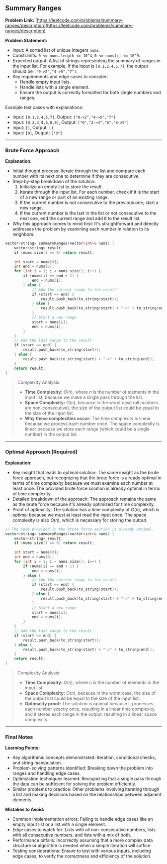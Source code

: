 ## Summary Ranges
**Problem Link:** [https://leetcode.com/problems/summary-ranges/description](https://leetcode.com/problems/summary-ranges/description)

**Problem Statement:**
- Input: A sorted list of unique integers `nums`.
- Constraints: `0 <= nums.length <= 10^4`, `0 <= nums[i] <= 10^9`.
- Expected output: A list of strings representing the summary of ranges in the input list. For example, if the input is `[0,1,2,4,5,7]`, the output should be `["0->2","4->5","7"]`.
- Key requirements and edge cases to consider:
  - Handle empty input lists.
  - Handle lists with a single element.
  - Ensure the output is correctly formatted for both single numbers and ranges.

Example test cases with explanations:
- Input: `[0,1,2,4,5,7]`, Output: `["0->2","4->5","7"]`
- Input: `[0,2,3,4,6,8,9]`, Output: `["0","2->4","6","8->9"]`
- Input: `[]`, Output: `[]`
- Input: `[0]`, Output: `["0"]`

---

### Brute Force Approach

**Explanation:**
- Initial thought process: Iterate through the list and compare each number with its next one to determine if they are consecutive.
- Step-by-step breakdown of the solution:
  1. Initialize an empty list to store the result.
  2. Iterate through the input list. For each number, check if it is the start of a new range or part of an existing range.
  3. If the current number is not consecutive to the previous one, start a new range.
  4. If the current number is the last in the list or not consecutive to the next one, end the current range and add it to the result list.
- Why this approach comes to mind first: It's straightforward and directly addresses the problem by examining each number in relation to its neighbors.

```cpp
vector<string> summaryRanges(vector<int>& nums) {
    vector<string> result;
    if (nums.size() == 0) return result;
    
    int start = nums[0];
    int end = nums[0];
    for (int i = 1; i < nums.size(); i++) {
        if (nums[i] == end + 1) {
            end = nums[i];
        } else {
            // Add the current range to the result
            if (start == end) {
                result.push_back(to_string(start));
            } else {
                result.push_back(to_string(start) + "->" + to_string(end));
            }
            // Start a new range
            start = nums[i];
            end = nums[i];
        }
    }
    // Add the last range to the result
    if (start == end) {
        result.push_back(to_string(start));
    } else {
        result.push_back(to_string(start) + "->" + to_string(end));
    }
    return result;
}
```

> Complexity Analysis:
> - **Time Complexity:** $O(n)$, where $n$ is the number of elements in the input list, because we make a single pass through the list.
> - **Space Complexity:** $O(n)$, because in the worst case (all numbers are non-consecutive), the size of the output list could be equal to the size of the input list.
> - **Why these complexities occur:** The time complexity is linear because we process each number once. The space complexity is linear because we store each range (which could be a single number) in the output list.

---

### Optimal Approach (Required)

**Explanation:**
- Key insight that leads to optimal solution: The same insight as the brute force approach, but recognizing that the brute force is already optimal in terms of time complexity because we must examine each number at least once. The provided brute force solution is already optimal in terms of time complexity.
- Detailed breakdown of the approach: The approach remains the same as the brute force because it's already optimized for time complexity.
- Proof of optimality: The solution has a time complexity of $O(n)$, which is optimal because we must at least read the input once. The space complexity is also $O(n)$, which is necessary for storing the output.

```cpp
// The code provided in the brute force section is already optimal.
vector<string> summaryRanges(vector<int>& nums) {
    vector<string> result;
    if (nums.size() == 0) return result;
    
    int start = nums[0];
    int end = nums[0];
    for (int i = 1; i < nums.size(); i++) {
        if (nums[i] == end + 1) {
            end = nums[i];
        } else {
            // Add the current range to the result
            if (start == end) {
                result.push_back(to_string(start));
            } else {
                result.push_back(to_string(start) + "->" + to_string(end));
            }
            // Start a new range
            start = nums[i];
            end = nums[i];
        }
    }
    // Add the last range to the result
    if (start == end) {
        result.push_back(to_string(start));
    } else {
        result.push_back(to_string(start) + "->" + to_string(end));
    }
    return result;
}
```

> Complexity Analysis:
> - **Time Complexity:** $O(n)$, where $n$ is the number of elements in the input list.
> - **Space Complexity:** $O(n)$, because in the worst case, the size of the output list could be equal to the size of the input list.
> - **Optimality proof:** The solution is optimal because it processes each number exactly once, resulting in a linear time complexity, and it stores each range in the output, resulting in a linear space complexity.

---

### Final Notes

**Learning Points:**
- Key algorithmic concepts demonstrated: Iteration, conditional checks, and string manipulation.
- Problem-solving patterns identified: Breaking down the problem into ranges and handling edge cases.
- Optimization techniques learned: Recognizing that a single pass through the data can be sufficient for solving the problem efficiently.
- Similar problems to practice: Other problems involving iterating through a list and making decisions based on the relationships between adjacent elements.

**Mistakes to Avoid:**
- Common implementation errors: Failing to handle edge cases like an empty input list or a list with a single element.
- Edge cases to watch for: Lists with all non-consecutive numbers, lists with all consecutive numbers, and lists with a mix of both.
- Performance pitfalls: Incorrectly assuming that a more complex data structure or algorithm is needed when a simple iteration will suffice.
- Testing considerations: Ensure to test with various inputs, including edge cases, to verify the correctness and efficiency of the solution.